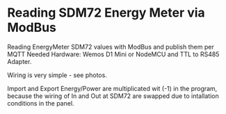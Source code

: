 # Reading SDM72 Energy Meter via ModBus
Reading EnergyMeter SDM72 values with ModBus and publish them per MQTT
Needed Hardware: Wemos D1 Mini or NodeMCU and TTL to RS485 Adapter.

Wiring is very simple - see photos.

Import and Export Energy/Power are multiplicated wit (-1) in the program,
because the wiring of In and Out at SDM72 are swapped due to intallation conditions in the panel.
